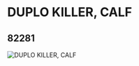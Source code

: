 # DUPLO KILLER, CALF
## 82281
![DUPLO KILLER, CALF](https://lc-www-live-s.legocdn.com/media/bricks/5/2/82281.jpg)
